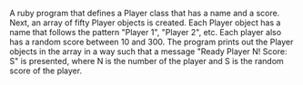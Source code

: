 A ruby program that defines a Player class that has a name and a score. Next, an array of fifty Player objects is created. Each Player object has a name that follows the pattern "Player 1", "Player 2", etc. Each player also has a random score between 10 and 300. The program prints out the Player objects in the array in a way such that a message "Ready Player N! Score: S" is presented, where N is the number of the player and S is the random score of the player.
